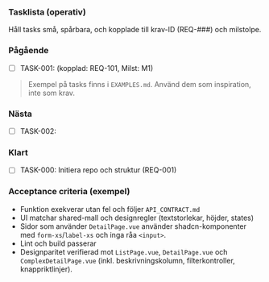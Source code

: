 ### Tasklista (operativ)

Håll tasks små, spårbara, och kopplade till krav-ID (REQ-###) och milstolpe.

### Pågående

- [ ] TASK-001: <beskrivning> (kopplad: REQ-101, Milst: M1)

> Exempel på tasks finns i `EXAMPLES.md`. Använd dem som inspiration, inte som krav.

### Nästa

- [ ] TASK-002: <beskrivning>

### Klart

- [ ] TASK-000: Initiera repo och struktur (REQ-001)

### Acceptance criteria (exempel)

- Funktion exekverar utan fel och följer `API_CONTRACT.md`
- UI matchar shared-mall och designregler (textstorlekar, höjder, states)
- Sidor som använder `DetailPage.vue` använder shadcn-komponenter med `form-xs`/`label-xs` och inga råa `<input>`.
- Lint och build passerar
- Designparitet verifierad mot `ListPage.vue`, `DetailPage.vue` och `ComplexDetailPage.vue` (inkl. beskrivningskolumn, filterkontroller, knappriktlinjer).
